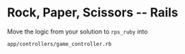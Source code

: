 # Rock, Paper, Scissors -- Rails

Move the logic from your solution to `rps_ruby` into

    app/controllers/game_controller.rb
